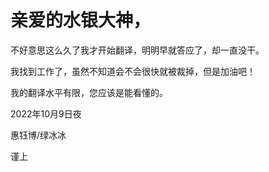 
# 亲爱的水银大神，

不好意思这么久了我才开始翻译，明明早就答应了，却一直没干。

我找到工作了，虽然不知道会不会很快就被裁掉，但是加油吧！

我的翻译水平有限，您应该是能看懂的。

2022年10月9日夜

惠钰博/绿冰冰

谨上
